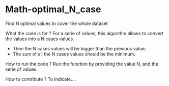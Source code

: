 # Math-optimal_N_case
Find N optimal values to cover the whole dataset


What the code is for ?
For a serie of values, this algorithm allows to convert the values into a N cases values.
- Then the N cases values will be bigger than the previous value;
- The sum of all the N cases values should be the minimum. 

How to run the code ?
Run the function by providing the value N, and the serie of values.

How to contribute ? To indicate....

